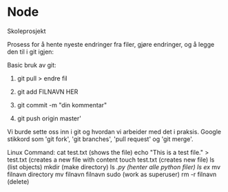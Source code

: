 # Node
Skoleprosjekt

Prosess for å hente nyeste endringer fra filer, gjøre endringer,
og å legge den til i git igjen:

Basic bruk av git: 

1. git pull > endre fil 

2. git add FILNAVN HER 

3. git commit -m "din kommentar"

4. git push origin master'

Vi burde sette oss inn i git og hvordan vi arbeider med det i praksis. Google stikkord som 'git fork', 'git branches', 'pull request' og 'git merge'.

Linux Command:
cat test.txt (shows the file)
echo "This is a test file." > test.txt (creates a new file with content
touch test.txt (creates new file)
ls (list objects)
mkdir (make directory)
ls *.py (henter alle python filer)
ls ex*
mv filnavn directory 
mv filnavn filnavn
sudo (work as superuser)
rm -r filnavn  (delete)
